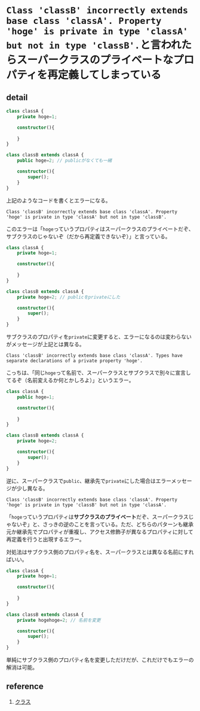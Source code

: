 # `Class 'classB' incorrectly extends base class 'classA'. Property 'hoge' is private in type 'classA' but not in type 'classB'.`と言われたらスーパークラスのプライベートなプロパティを再定義してしまっている

## detail

```typescript
class classA {
    private hoge=1;

    constructor(){
        
    }
}

class classB extends classA {
    public hoge=2; // publicがなくても一緒

    constructor(){
        super();
    }
}
```

上記のようなコードを書くとエラーになる。

`Class 'classB' incorrectly extends base class 'classA'. Property 'hoge' is private in type 'classA' but not in type 'classB'.`

このエラーは「`hoge`っていうプロパティはスーパークラスのプライベートだぞ、サブクラスのじゃないぞ（だから再定義できないぞ）」と言っている。

```typescript
class classA {
    private hoge=1;

    constructor(){
        
    }
}

class classB extends classA {
    private hoge=2; // publicをprivateにした

    constructor(){
        super();
    }
}
```

サブクラスのプロパティを`private`に変更すると、エラーになるのは変わらないがメッセージが上記とは異なる。

`Class 'classB' incorrectly extends base class 'classA'. Types have separate declarations of a private property 'hoge'.`

こっちは、「同じ`hoge`って名前で、スーパークラスとサブクラスで別々に宣言してるぞ（名前変えるか何とかしろよ）」というエラー。

```typescript
class classA {
    public hoge=1;

    constructor(){
        
    }
}

class classB extends classA {
    private hoge=2;

    constructor(){
        super();
    }   
}
```

逆に、スーパークラスで`public`、継承先で`private`にした場合はエラーメッセージが少し異なる。

`Class 'classB' incorrectly extends base class 'classA'. Property 'hoge' is private in type 'classB' but not in type 'classA'.`

「`hoge`っていうプロパティは**サブクラスのプライベート**だぞ、スーパークラスじゃないぞ」と、さっきの逆のことを言っている。ただ、どちらのパターンも継承元か継承先でプロパティが重複し、アクセス修飾子が異なるプロパティに対して再定義を行うと出現するエラー。

対処法はサブクラス側のプロパティ名を、スーパークラスとは異なる名前にすればいい。

```typescript
class classA {
    private hoge=1;

    constructor(){
        
    }
}

class classB extends classA {
    private hogehoge=2; // 名前を変更

    constructor(){
        super();
    }
}
```

単純にサブクラス側のプロパティ名を変更しただけだが、これだけでもエラーの解消は可能。

## reference

1. [クラス](https://nju33.com/notes/typescript/articles/%E3%82%AF%E3%83%A9%E3%82%B9)
